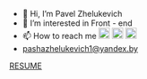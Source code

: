 - 👋 Hi, I’m Pavel Zhelukevich
- 👀 I’m interested in Front - end
- 📫 How to reach me [<img widht="20" height="20" src="https://user-images.githubusercontent.com/100149928/195886673-d9189b0c-3804-4636-a142-08d380fc29ba.png">](https://t.me/zhelukevich)  [<img widht="20" height="20" src="https://user-images.githubusercontent.com/100149928/195888049-ac5fb6b3-1b26-43bd-90ba-d5076c1b4165.png">](https://join.skype.com/invite/zkDRcgWXSFDP) [<img widht="20" height="20" src="https://user-images.githubusercontent.com/100149928/195888938-d0e74ec1-0788-46d6-a93c-73a577a7da15.png">](https://www.linkedin.com/in/pavelzhelukevich/)
- [pashazhelukevich1@yandex.by](pashazhelukevich1@yandex.by)


[RESUME](https://zhelukevich.github.io/Resume/)

 
